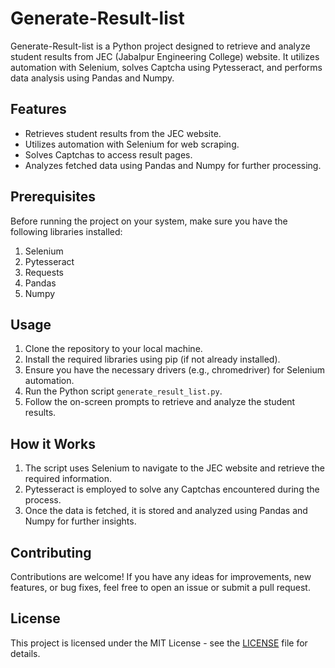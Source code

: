 # Generate-Result-list

Generate-Result-list is a Python project designed to retrieve and analyze student results from JEC (Jabalpur Engineering College) website. It utilizes automation with Selenium, solves Captcha using Pytesseract, and performs data analysis using Pandas and Numpy.

## Features

- Retrieves student results from the JEC website.
- Utilizes automation with Selenium for web scraping.
- Solves Captchas to access result pages.
- Analyzes fetched data using Pandas and Numpy for further processing.

## Prerequisites

Before running the project on your system, make sure you have the following libraries installed:

1. Selenium
2. Pytesseract
3. Requests
4. Pandas
5. Numpy

## Usage

1. Clone the repository to your local machine.
2. Install the required libraries using pip (if not already installed).
3. Ensure you have the necessary drivers (e.g., chromedriver) for Selenium automation.
4. Run the Python script `generate_result_list.py`.
5. Follow the on-screen prompts to retrieve and analyze the student results.

## How it Works

1. The script uses Selenium to navigate to the JEC website and retrieve the required information.
2. Pytesseract is employed to solve any Captchas encountered during the process.
3. Once the data is fetched, it is stored and analyzed using Pandas and Numpy for further insights.

## Contributing

Contributions are welcome! If you have any ideas for improvements, new features, or bug fixes, feel free to open an issue or submit a pull request.

## License

This project is licensed under the MIT License - see the [LICENSE](LICENSE) file for details.
